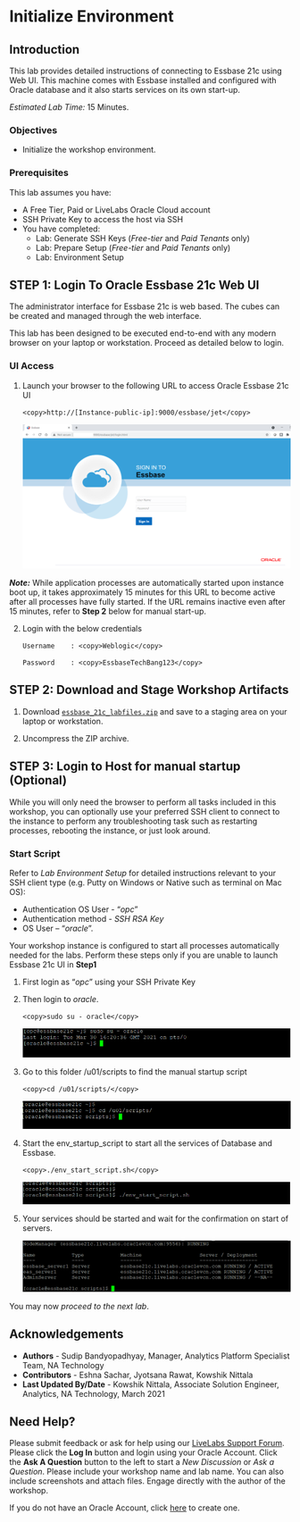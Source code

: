 # Initialize Environment

## Introduction

This lab provides detailed instructions of connecting to Essbase 21c using Web UI. This machine comes with Essbase installed and configured with Oracle database and it also starts services on its own start-up.

*Estimated Lab Time:* 15 Minutes.

### Objectives
- Initialize the workshop environment.

### Prerequisites
This lab assumes you have:
- A Free Tier, Paid or LiveLabs Oracle Cloud account
- SSH Private Key to access the host via SSH
- You have completed:
    - Lab: Generate SSH Keys (*Free-tier* and *Paid Tenants* only)
    - Lab: Prepare Setup (*Free-tier* and *Paid Tenants* only)
    - Lab: Environment Setup

## **STEP 1**: Login To Oracle Essbase 21c Web UI
The administrator interface for Essbase 21c is web based. The cubes can be created and managed through the web interface.

This lab has been designed to be executed end-to-end with any modern browser on your laptop or workstation. Proceed as detailed below to login.

### UI Access
1. Launch your browser to the following URL to access Oracle Essbase 21c UI  

    ```
    <copy>http://[Instance-public-ip]:9000/essbase/jet</copy>
    ```
    
    ![](./images/ess-environment1.png " ")

***Note:*** While application processes are automatically started upon instance boot up, it takes approximately 15 minutes for this URL to become active after all processes have fully started. If the URL remains inactive even after 15 minutes, refer to **Step 2** below for manual start-up.

2. Login with the below credentials
    ```
    Username	: <copy>Weblogic</copy>
    ```

    ```
    Password	: <copy>EssbaseTechBang123</copy>
    ````

## **STEP 2:** Download and Stage Workshop Artifacts


1. Download [`essbase_21c_labfiles.zip`](./files/essbase_21c_labfiles.zip) and save to a staging area on your laptop or workstation.

2. Uncompress the ZIP archive.


## **STEP 3**: Login to Host for manual startup (Optional)
While you will only need the browser to perform all tasks included in this workshop, you can optionally use your preferred SSH client to connect to the instance to perform any troubleshooting task such as restarting processes, rebooting the instance, or just look around.

### Start Script
Refer to *Lab Environment Setup* for detailed instructions relevant to your SSH client type (e.g. Putty on Windows or Native such as terminal on Mac OS):
 - Authentication OS User - “*opc*”
 - Authentication method - *SSH RSA Key*
 - OS User – “*oracle*”.

​Your workshop instance is configured to start all processes automatically needed for the labs. Perform these steps only if you are unable to launch Essbase 21c UI in **Step1**

1. First login as “*opc*” using your SSH Private Key
​
2. Then login to *oracle*.


    ```
    <copy>sudo su - oracle</copy>
    ```


    ![](./images/ess-environment2.png " ")
3.  Go to this folder /u01/scripts to find the manual startup script

    ```
    <copy>cd /u01/scripts/</copy>
    ```
    ![](./images/ess-environment3.png " ")
4.  Start the env_startup_script to start all the services of Database and Essbase.

    ```
    <copy>./env_start_script.sh</copy>
    ```
    ![](./images/ess-environment4.png " ")
5.  Your services should be started and wait for the confirmation on start of servers.

    ![](./images/ess-environment5.png " ")





You may now *proceed to the next lab*.

## Acknowledgements

- **Authors** - Sudip Bandyopadhyay, Manager, Analytics Platform Specialist Team, NA Technology
- **Contributors** - Eshna Sachar, Jyotsana Rawat, Kowshik Nittala
- **Last Updated By/Date** - Kowshik Nittala, Associate Solution Engineer, Analytics, NA Technology, March 2021

## Need Help?
Please submit feedback or ask for help using our [LiveLabs Support Forum](https://community.oracle.com/tech/developers/categories/converged-database). Please click the **Log In** button and login using your Oracle Account. Click the **Ask A Question** button to the left to start a *New Discussion* or *Ask a Question*.  Please include your workshop name and lab name.  You can also include screenshots and attach files.  Engage directly with the author of the workshop.

If you do not have an Oracle Account, click [here](https://profile.oracle.com/myprofile/account/create-account.jspx) to create one.
